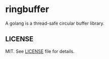 # ringbuffer

A golang is a thread-safe circular buffer library.

## LICENSE

MIT. See [LICENSE](/LICENSE) file for details.
